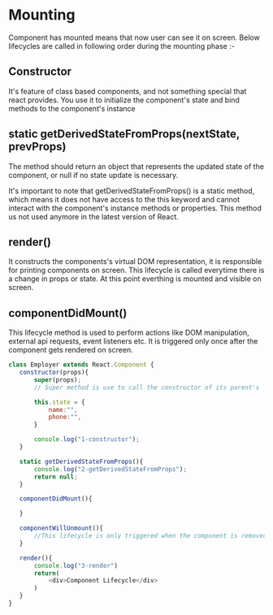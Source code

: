 # Mounting
Component has mounted means that now user can see it on screen. Below lifecycles are called in following order during the mounting phase :- 

 ## Constructor
It's feature of class based components, and not something special that react provides. You use it to initialize the component's state and bind methods to the component's instance

## static getDerivedStateFromProps(nextState, prevProps)
The method should return an object that represents the updated state of the component, or null if no state update is necessary.

It's important to note that getDerivedStateFromProps() is a static method, which means it does not have access to the this keyword and cannot interact with the component's instance methods or properties.
This method us not used anymore in the latest version of React.

## render()
It constructs the components's virtual DOM representation, it is responsible for printing components on screen. This lifecycle is called everytime there is a change in props or state. At this point everthing is mounted and visible on screen. 

## componentDidMount()
This lifecycle method is used to perform actions like DOM manipulation, external api requests, event listeners etc. It is triggered only once after the component gets rendered on screen.


 ```js
class Employer extends React.Component {
    constructor(props){
        super(props); 
        // Super method is use to call the constructor of its parent's  class to access the properties and methods of its parent i.e its calling the constructor of React.Component class

        this.state = {
            name:"",
            phone:"",
        }

        console.log("1-constructor");
    }

    static getDerivedStateFromProps(){
        console.log("2-getDerivedStateFromProps");
        return null;
    }

    componentDidMount(){

    }

    componentWillUnmount(){
        //This lifecycle is only triggered when the component is removed from DOM. 
    }

    render(){
        console.log("3-render")
        return(
            <div>Component Lifecycle</div>
        )
    }
}
 ```


